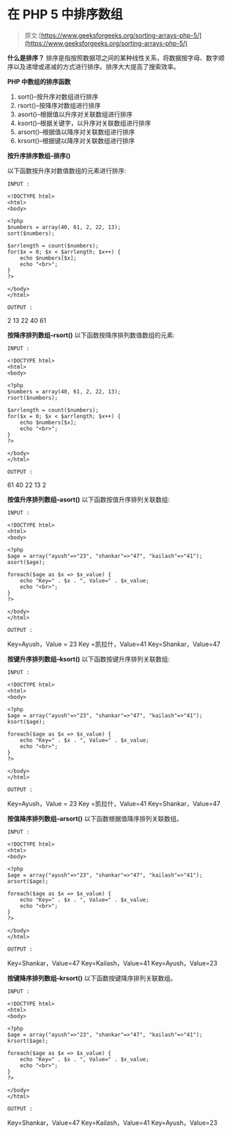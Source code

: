 # 在 PHP 5 中排序数组

> 原文:[https://www.geeksforgeeks.org/sorting-arrays-php-5/](https://www.geeksforgeeks.org/sorting-arrays-php-5/)

**什么是排序？**
排序是指按照数据项之间的某种线性关系，将数据按字母、数字顺序以及递增或递减的方式进行排序。排序大大提高了搜索效率。

**PHP 中数组的排序函数**

1.  sort()–按升序对数组进行排序
2.  rsort()–按降序对数组进行排序
3.  asort()–根据值以升序对关联数组进行排序
4.  ksort()–根据关键字，以升序对关联数组进行排序
5.  arsort()–根据值以降序对关联数组进行排序
6.  krsort()–根据键以降序对关联数组进行排序

**按升序排序数组–排序()**

以下函数按升序对数值数组的元素进行排序:

```
INPUT :
```

```
<!DOCTYPE html>
<html>
<body>

<?php
$numbers = array(40, 61, 2, 22, 13);
sort($numbers);

$arrlength = count($numbers);
for($x = 0; $x < $arrlength; $x++) {
    echo $numbers[$x];
    echo "<br>";
}
?>

</body>
</html>
```

```
OUTPUT :
```

2
13
22
40
61

**按降序排列数组–rsort()**
以下函数按降序排列数值数组的元素:

```
INPUT :
```

```
<!DOCTYPE html>
<html>
<body>

<?php
$numbers = array(40, 61, 2, 22, 13);
rsort($numbers);

$arrlength = count($numbers);
for($x = 0; $x < $arrlength; $x++) {
    echo $numbers[$x];
    echo "<br>";
}
?>

</body>
</html>
```

```
OUTPUT :
```

61
40
22
13
2

**按值升序排列数组–asort()**
以下函数按值升序排列关联数组:

```
INPUT :
```

```
<!DOCTYPE html>
<html>
<body>

<?php
$age = array("ayush"=>"23", "shankar"=>"47", "kailash"=>"41");
asort($age);

foreach($age as $x => $x_value) {
    echo "Key=" . $x . ", Value=" . $x_value;
    echo "<br>";
}
?>

</body>
</html>
```

```
OUTPUT :
```

Key=Ayush，Value = 23
Key =凯拉什，Value=41
Key=Shankar，Value=47

**按键升序排列数组–ksort()**
以下函数按键升序排列关联数组:

```
INPUT :
```

```
<!DOCTYPE html>
<html>
<body>

<?php
$age = array("ayush"=>"23", "shankar"=>"47", "kailash"=>"41");
ksort($age);

foreach($age as $x => $x_value) {
    echo "Key=" . $x . ", Value=" . $x_value;
    echo "<br>";
}
?>

</body>
</html>
```

```
OUTPUT :
```

Key=Ayush，Value = 23
Key =凯拉什，Value=41
Key=Shankar，Value=47

**按值降序排列数组–arsort()**
以下函数根据值降序排列关联数组。

```
INPUT :
```

```
<!DOCTYPE html>
<html>
<body>

<?php
$age = array("ayush"=>"23", "shankar"=>"47", "kailash"=>"41");
arsort($age);

foreach($age as $x => $x_value) {
    echo "Key=" . $x . ", Value=" . $x_value;
    echo "<br>";
}
?>

</body>
</html>
```

```
OUTPUT :
```

Key=Shankar，Value=47
Key=Kailash，Value=41
Key=Ayush，Value=23

**按键降序排列数组–krsort()**
以下函数按键降序排列关联数组。

```
INPUT :
```

```
<!DOCTYPE html>
<html>
<body>

<?php
$age = array("ayush"=>"23", "shankar"=>"47", "kailash"=>"41");
krsort($age);

foreach($age as $x => $x_value) {
    echo "Key=" . $x . ", Value=" . $x_value;
    echo "<br>";
}
?>

</body>
</html>
```

```
OUTPUT :
```

Key=Shankar，Value=47
Key=Kailash，Value=41
Key=Ayush，Value=23
